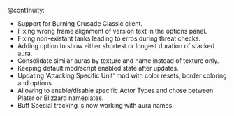 @cont1nuity:
- Support for Burning Crusade Classic client.
- Fixing wrong frame alignment of version text in the options panel.
- Fixing non-existant tanks leading to erros during threat checks.
- Adding option to show either shortest or longest duration of stacked aura.
- Consolidate similar auras by texture and name instead of texture only.
- Keeping default mod/script enabled state after updates.
- Updating 'Attacking Specific Unit' mod with color resets, border coloring and options.
- Allowing to enable/disable specific Actor Types and chose between Plater or Blizzard nameplates.
- Buff Special tracking is now working with aura names.

